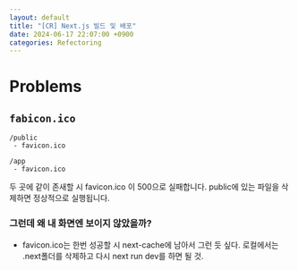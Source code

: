 ```yaml
---
layout: default
title: "[CR] Next.js 빌드 및 배포"
date: 2024-06-17 22:07:00 +0900
categories: Refectoring
---
```


# Problems

## `fabicon.ico`

```
/public
 - favicon.ico

/app
 - favicon.ico
```

두 곳에 같이 존새할 시 favicon.ico 이 500으로 실패합니다. public에 있는 파일을 삭제하면 정상적으로 실행됩니다.

### 그런데 왜 내 화면엔 보이지 않았을까?

- favicon.ico는 한번 성공할 시 next-cache에 남아서 그런 듯 싶다. 로컬에서는 .next폴더를 삭제하고 다시 next run dev를 하면 될 것.
